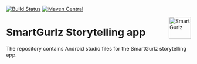 [![Build Status](https://travis-ci.org/ghtali/SmartGurlz_App.svg?branch=master)](https://travis-ci.org/SmartGurlz_App/pageres)
[![Maven Central](https://maven-badges.herokuapp.com/maven-central/com.artit-k/license-fragment-support-v4/badge.svg)](https://maven-badges.herokuapp.com/maven-central/com.artit-k/license-fragment-support-v4)

<a href="https://www.smartgurlz.eu//">
    <img src="https://static.wixstatic.com/media/f324f4_1dae0d0d0aac48b7919fd87b521ea7ae~mv2.png/v1/fill/w_480,h_99,al_c,usm_0.66_1.00_0.01/f324f4_1dae0d0d0aac48b7919fd87b521ea7ae~mv2.png" alt="SmartGurlz" title="SmartGurlz" align="right" height="60" />
</a>

SmartGurlz Storytelling app
======================

The repository contains Android studio files for the SmartGurlz storytelling app.
